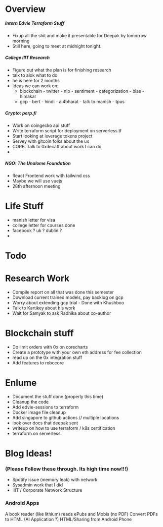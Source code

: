 # Overview
##### Intern Edvie Terraform Stuff
- Fixup all the shit and make it presentable for Deepak by tomorrow morning
- Still here, going to meet at midnight tonight.

##### College IIIT Research 
- Figure out what the plan is for finishing research
- talk to alok what to do 
- he is here for 2 months
- Ideas we can work on: 
	- blockchain - twitter - nlp - sentiment - categorization - bias - himakar
	- gcp - bert - hindi - ai4bharat - talk to manish - tpus

##### Crypto: perp.fi
- Work on coingecko api stuff
- Write terraform script for deployment on serverless.tf
- Start looking at leverage tokens project 
- Servey with gitcoin folks about the ux 
- CORE: Talk to 0xdecaff about work I can do
- 


##### NGO: The Unalome Foundation 
- React Frontend work with tailwind css
- Maybe we will use vuejs 
- 28th afternoon meeting


# Life Stuff 
- manish letter for visa
- college letter for courses done 
- facebook ? uk ? dublin ? 
- 

# Todo

# Research Work 
- Compile report on all that was done this semester
- Download current trained models, pay backlog on gcp
- Worry about extending gcp trial - Done with Khushboo 
- Talk to Kartikey about his work
- Wait for Samyak to ask Radhika about co-author

# Blockchain stuff 
- Do limit orders with 0x on corecharts
- Create a prototype with your own eth address for fee collection
- read up on the 0x integration stuff
- Add features to robocore 

# Enlume
- Document the stuff done (properly this time)
- Cleanup the code 
- Add edvie-sessions to terraform
- Docker image file cleanup
- Add singapore to github actions // multiple locations
- look over docs that deepak sent 
- writeup on how to use terraform / k8s certification 
- terraform on serverless

# Blog Ideas! 
### (Please Follow these through. Its high time now!!!)
- Spotify issue (memory leak) with network
- Sysadmin work that I did
- IIIT / Corporate Network Structure

### Android Apps 

A book reader (like lithium) reads ePubs and Mobis (no PDF)
Convert PDFs to HTML (AI Application ?)
HTML/Sharing from Android Phone 
